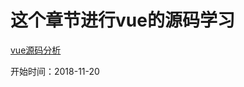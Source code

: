 # 这个章节进行vue的源码学习

[vue源码分析](https://ustbhuangyi.github.io/vue-analysis/prepare/directory.html#compiler)

开始时间：2018-11-20